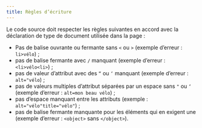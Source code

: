 ```yaml
---
title: Règles d’écriture
---
```


Le code source doit respecter les règles suivantes en accord avec la déclaration de type de document utilisée dans la page :

- Pas de balise ouvrante ou fermante sans `<` ou `>` (exemple d’erreur : `li>vélo`) ;
- pas de balise fermante avec `/` manquant (exemple d’erreur : `<li>vélo<li>`) ;
- pas de valeur d’attribut avec des `“` ou `‘` manquant (exemple d’erreur : `alt="vélo`) ;
- pas de valeurs multiples d’attribut séparées par un espace sans `"` ou `‘` (exemple d’erreur : `alt=mon beau vélo`) ;
- pas d’espace manquant entre les attributs (exemple : `alt="vélo"title="vélo"`) ;
- pas de balise fermante manquante pour les éléments qui en exigent une (exemple d’erreur : `<object>` sans `</object>`).
